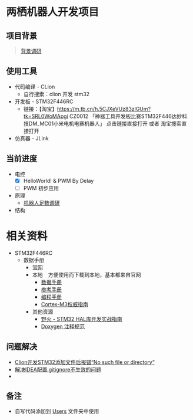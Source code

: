 # 两栖机器人开发项目

## 项目背景

> [背景调研](RelevantInformation/Research/背景调研.docx)

## 使用工具

- 代码编译 - CLion
    - 自行搜索：clion 开发 stm32
- 开发板 - STM32F446RC
    - 链接：【淘宝】https://m.tb.cn/h.5CJXeVUz83zlGUm?tk=SRL0WoMApgi CZ0012 「神器工具开发板比赛STM32F446达妙科技DM_MC01小米电机电赛机器人」
      点击链接直接打开 或者 淘宝搜索直接打开
- 仿真器 - JLink

## 当前进度

- 电控
    - [x] HelloWorld! & PWM By Delay
    - [ ] PWM 初步应用
- 原理
  - [机器人足数调研](RelevantInformation/Research/机械人足数调研.docx)
- 结构

# 相关资料

- STM32F446RC
    - 数据手册
        - [官网](https://www.st.com/zh/microcontrollers-microprocessors/stm32f446/documentation.html)
        - 本地 &#x2002; 方便使用而下载到本地，基本都来自官网
            - [数据手册](RelevantInformation/DataSheet/stm32f446mc.pdf)
            - [参考手册](RelevantInformation/DataSheet/rm0390-stm32f446xx-advanced-armbased-32bit-mcus-stmicroelectronics.pdf)
            - [编程手册](RelevantInformation/DataSheet/pm0214-stm32-cortexm4-mcus-and-mpus-programming-manual-stmicroelectronics.pdf)
            - [Cortex-M3权威指南](RelevantInformation/DataSheet/Cortex_M3_Definitive_Guide(CN).pdf)
        - 其他资源
            - [野火 - STM32 HAL库开发实战指南](https://doc.embedfire.com/mcu/stm32/f429tiaozhanzhe/hal/zh/latest/index.html)
            - [Doxygen 注释规范](https://www.cnblogs.com/silencehuan/p/11169084.html)

## 问题解决

- [Clion开发STM32添加文件后报错“No such file or directory“](https://blog.csdn.net/weixin_45636061/article/details/121623826)
- [解决IDEA配置.gitignore不生效的问题](https://blog.csdn.net/qq_43705131/article/details/107989768)
-

## 备注

- 自写代码添加到 [Users](Users) 文件夹中使用